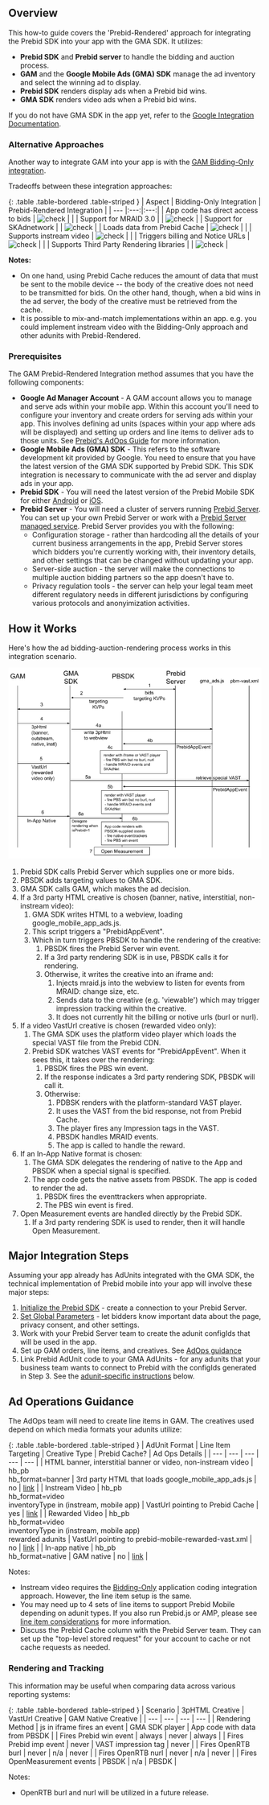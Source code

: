 ## Overview

This how-to guide covers the 'Prebid-Rendered' approach for integrating the Prebid SDK into your app with the GMA SDK. It utilizes:

- **Prebid SDK** and **Prebid server** to handle the bidding and auction process.
- **GAM** and the **Google Mobile Ads (GMA) SDK** manage the ad inventory and select the winning ad to display.
- **Prebid SDK** renders display ads when a Prebid bid wins.
- **GMA SDK** renders video ads when a Prebid bid wins.

If you do not have GMA SDK in the app yet, refer to the [Google Integration Documentation](https://developers.google.com/ad-manager/mobile-ads-sdk/{{include.platform}}/quick-start).

### Alternative Approaches

Another way to integrate GAM into your app is with the [GAM Bidding-Only integration](/prebid-mobile/pbm-api/{{include.platform}}/{{include.platform}}-sdk-integration-gam-original-api.html).

Tradeoffs between these integration approaches:

{: .table .table-bordered .table-striped }
| Aspect | Bidding-Only Integration | Prebid-Rendered Integration |
| --- |:---:|:---:|
| App code has direct access to bids | <img alt="check" src="/assets/images/icons/icon-check-green.png" width="30"> | |
| Support for MRAID 3.0 | | <img alt="check" src="/assets/images/icons/icon-check-green.png" width="30"> |
| Support for SKAdnetwork | | <img alt="check" src="/assets/images/icons/icon-check-green.png" width="30"> |
| Loads data from Prebid Cache | <img alt="check" src="/assets/images/icons/icon-check-green.png" width="30"> | |
| Supports instream video | <img alt="check" src="/assets/images/icons/icon-check-green.png" width="30"> | |
| Triggers billing and Notice URLs | <img alt="check" src="/assets/images/icons/icon-check-green.png" width="30"> | |
| Supports Third Party Rendering libraries | | <img alt="check" src="/assets/images/icons/icon-check-green.png" width="30"> |

**Notes:**

- On one hand, using Prebid Cache reduces the amount of data that must be sent to the mobile device -- the body of the creative does not need to be transmitted for bids. On the other hand, though, when a bid wins in the ad server, the body of the creative must be retrieved from the cache.
- It is possible to mix-and-match implementations within an app. e.g. you could implement instream video with the Bidding-Only approach and other adunits with Prebid-Rendered.

### Prerequisites

The GAM Prebid-Rendered Integration method assumes that you have the following components:

- **Google Ad Manager Account** - A GAM account allows you to manage and serve ads within your mobile app. Within this account you'll need to configure your inventory and create orders for serving ads within your app. This involves defining ad units (spaces within your app where ads will be displayed) and setting up orders and line items to deliver ads to those units. See [Prebid's AdOps Guide](/adops/before-you-start.html) for more information.
- **Google Mobile Ads (GMA) SDK** - This refers to the software development kit provided by Google. You need to ensure that you have the latest version of the GMA SDK supported by Prebid SDK. This SDK integration is necessary to communicate with the ad server and display ads in your app.
- **Prebid SDK** - You will need the latest version of the Prebid Mobile SDK for either [Android](/prebid-mobile/pbm-api/android/code-integration-android.html) or [iOS](/prebid-mobile/pbm-api/ios/code-integration-ios.html).
- **Prebid Server** - You will need a cluster of servers running [Prebid Server](/prebid-server/use-cases/pbs-sdk.html). You can set up your own Prebid Server or work with a [Prebid Server managed service](https://prebid.org/managed-services/). Prebid Server provides you with the following:
  - Configuration storage - rather than hardcoding all the details of your current business arrangements in the app, Prebid Server stores which bidders you're currently working with, their inventory details, and other settings that can be changed without updating your app.
  - Server-side auction - the server will make the connections to multiple auction bidding partners so the app doesn't have to.
  - Privacy regulation tools - the server can help your legal team meet different regulatory needs in different jurisdictions by configuring various protocols and anonyimization activities.

## How it Works

Here's how the ad bidding-auction-rendering process works in this integration scenario.

![GAM Prebid-Rendered Integration Details](/assets/images/prebid-mobile/mobile-details-gam-prebid-rendered.png)

1. Prebid SDK calls Prebid Server which supplies one or more bids.
1. PBSDK adds targeting values to GMA SDK.
1. GMA SDK calls GAM, which makes the ad decision.
1. If a 3rd party HTML creative is chosen (banner, native, interstitial, non-instream video):
    1. GMA SDK writes HTML to a webview, loading google_mobile_app_ads.js.
    1. This script triggers a "PrebidAppEvent".
    1. Which in turn triggers PBSDK to handle the rendering of the creative:
        1. PBSDK fires the Prebid Server win event.
        1. If a 3rd party rendering SDK is in use, PBSDK calls it for rendering.
        1. Otherwise, it writes the creative into an iframe and:
            1. Injects mraid.js into the webview to listen for events from MRAID: change size, etc.
            1. Sends data to the creative (e.g. 'viewable') which may trigger impression tracking within the creative.
            1. It does not currently hit the billing or notive urls (burl or nurl).
1. If a video VastUrl creative is chosen (rewarded video only):
    1. The GMA SDK uses the platform video player which loads the special VAST file from the Prebid CDN.
    1. Prebid SDK watches VAST events for "<AdTitle>PrebidAppEvent</AdTitle>". When it sees this, it takes over the rendering:
        1. PBSDK fires the PBS win event.
        1. If the response indicates a 3rd party rendering SDK, PBSDK will call it.
        1. Otherwise:
            1. PDBSK renders with the platform-standard VAST player.
            1. It uses the VAST from the bid response, not from Prebid Cache.
            1. The player fires any Impression tags in the VAST.
            1. PBSDK handles MRAID events.
            1. The app is called to handle the reward.
1. If an In-App Native format is chosen:
    1. The GMA SDK delegates the rendering of native to the App and PBSDK when a special signal is specified.
    1. The app code gets the native assets from PBSDK. The app is coded to render the ad.
        1. PBSDK fires the eventtrackers when appropriate.
        1. The PBS win event is fired.
1. Open Measurement events are handled directly by the Prebid SDK.
    1. If a 3rd party rendering SDK is used to render, then it will handle Open Measurement.

## Major Integration Steps

Assuming your app already has AdUnits integrated with the GMA SDK, the technical implementation of Prebid mobile into your app will involve these major steps:

1. [Initialize the Prebid SDK](/prebid-mobile/pbm-api/{{include.platform}}/code-integration-{{include.platform}}.html) - create a connection to your Prebid Server.
2. [Set Global Parameters](/prebid-mobile/pbm-api/{{include.platform}}/pbm-targeting-{{include.platform}}.html) - let bidders know important data about the page, privacy consent, and other settings.
3. Work with your Prebid Server team to create the adunit configIds that will be used in the app.
4. Set up GAM orders, line items, and creatives. See [AdOps guidance](#ad-operations-guidance)
5. Link Prebid AdUnit code to your GMA AdUnits - for any adunits that your business team wants to connect to Prebid with the configIds generated in Step 3. See the [adunit-specific instructions](#adunit-specific-instructions) below.

## Ad Operations Guidance

The AdOps team will need to create line items in GAM. The creatives used depend on which media formats your adunits utilize:

{: .table .table-bordered .table-striped }
| AdUnit Format | Line Item Targeting | Creative Type | Prebid Cache? | Ad Ops Details |
| --- | --- | --- | --- | --- |
| HTML banner, interstitial banner or video, non-instream video | hb_pb<br/>hb_format=banner | 3rd party HTML that loads google_mobile_app_ads.js | no | [link](/adops/mobile-rendering-gam-line-item-setup.html#third-party-html) |
| Instream Video | hb_pb<br/>hb_format=video<br/>inventoryType in (instream, mobile app) | VastUrl pointing to Prebid Cache | yes | [link](/adops/setting-up-prebid-video-in-dfp.html) |
| Rewarded Video | hb_pb<br/>hb_format=video<br/>inventoryType in (instream, mobile app)<br/>rewarded adunits | VastUrl pointing to prebid-mobile-rewarded-vast.xml | no | [link](/adops/mobile-rendering-gam-line-item-setup.html#rewarded-video) |
| In-app native | hb_pb<br/>hb_format=native | GAM native | no | [link](adops/gam-native.html#create-a-new-native-creative) |

Notes:

- Instream video requires the [Bidding-Only](/prebid-mobile/pbm-api/{{include.platform}}/{{include.platform}}-sdk-integration-gam-original-api.html) application coding integration approach. However, the line item setup is the same.
- You may need up to 4 sets of line items to support Prebid Mobile depending on adunit types. If you also run Prebid.js or AMP, please see [line item considerations](/adops/line-item-creation.html) for more information.
- Discuss the Prebid Cache column with the Prebid Server team. They can set up the "top-level stored request" for your account to cache or not cache requests as needed.

### Rendering and Tracking

This information may be useful when comparing data across various reporting systems:

{: .table .table-bordered .table-striped }
| Scenario | 3pHTML Creative | VastUrl Creative | GAM Native Creative |
| --- | --- | --- | --- |
| Rendering Method | js in iframe fires an event | GMA SDK player | App code with data from PBSDK |
| Fires Prebid win event | always | never | always |
| Fires Prebid imp event | never | VAST impression tag | never |
| Fires OpenRTB burl | never | n/a | never |
| Fires OpenRTB nurl | never |  n/a | never |
| Fires OpenMeasurement events | PBSDK |  n/a | PBSDK |

Notes:

- OpenRTB burl and nurl will be utilized in a future release.
